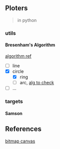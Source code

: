 ## Ploters

> in python

### utils

#### Bresenham's Algorithm

[algorithm ref](http://members.chello.at/easyfilter/bresenham.html)

- [ ] line
- [x] circle
  - [x] ring
  - [ ] arc, [alg to check](https://www.daniweb.com/programming/software-development/threads/321181/python-bresenham-circle-arc-algorithm)
- [ ] ...

### targets

#### Samson



## References

[bitmap canvas](https://rosettacode.org/wiki/Bitmap/Python)